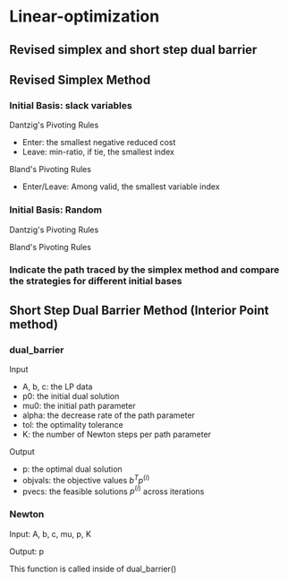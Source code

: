 # Linear-optimization

## Revised simplex and short step dual barrier

## Revised Simplex Method

### Initial Basis: slack variables

Dantzig's Pivoting Rules

  - Enter: the smallest negative reduced cost
  - Leave: min-ratio, if tie, the smallest index

Bland's Pivoting Rules

  - Enter/Leave: Among valid, the smallest variable index

### Initial Basis: Random 

Dantzig's Pivoting Rules

Bland's Pivoting Rules

### Indicate the path traced by the simplex method and compare the strategies for different initial bases

## Short Step Dual Barrier Method (Interior Point method)
### dual_barrier
Input
  - A, b, c: the LP data
  - p0: the initial dual solution
  - mu0: the initial path parameter
  - alpha: the decrease rate of the path parameter
  - tol: the optimality tolerance
  - K: the number of Newton steps per path parameter

Output
  - p: the optimal dual solution
  - objvals: the objective values $b^Tp^{(i)}$
  - pvecs: the feasible solutions $p^{(i)}$ across iterations

### Newton
Input: A, b, c, mu, p, K

Output: p

This function is called inside of dual_barrier()
 
